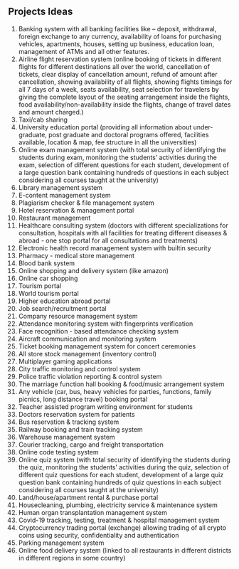 ## Projects Ideas
1. Banking system with all banking facilities like – deposit, withdrawal, foreign exchange to any currency, availability of loans for purchasing vehicles, apartments, houses, setting up business, education loan, management of ATMs and all other features.
2. Airline flight reservation system (online booking of tickets in different flights for different destinations all over the world, cancellation of tickets, clear display of cancellation amount, refund of amount after cancellation, showing  availability of all flights, showing flights timings for all 7 days of a week, seats availability, seat selection for travelers by giving the complete layout of the seating arrangement inside the flights, food availability/non-availability inside the flights, change of travel dates and amount charged.)
3. Taxi/cab sharing
4. University education portal (providing all information about under-graduate, post graduate and doctoral programs offered, facilities available, location & map, fee structure in all the universities)
5. Online exam management system (with total security of identifying the students during exam, monitoring the students’ activities during the exam, selection of different questions for each student, development of a large question bank containing hundreds of questions in each subject considering all courses taught at the university)
6. Library management system
7. E-content management system 
8. Plagiarism checker & file management system
9. Hotel reservation & management portal
10. Restaurant management
11. Healthcare consulting system (doctors with different specializations for consultation, hospitals with all facilities for treating different diseases & abroad - one stop portal for all consultations and treatments)
12. Electronic health record management system with builtin security 
13. Pharmacy - medical store management 
14. Blood bank system
15. Online shopping and delivery system (like amazon)
16. Online car shopping 
17. Tourism portal
18. World tourism portal
19. Higher education abroad portal
20. Job search/recruitment portal
21. Company resource management system
22. Attendance monitoring system with fingerprints verification
23. Face recognition - based attendance checking system
24. Aircraft communication and monitoring system
25. Ticket booking management system for concert ceremonies
26. All store stock management (inventory control)
27. Multiplayer gaming applications
28. City traffic monitoring and control system
29. Police traffic violation reporting & control system
30. The marriage function hall booking & food/music arrangement system
31. Any vehicle (car, bus, heavy vehicles for parties, functions, family picnics, long distance travel) booking portal
32. Teacher assisted program writing environment for students
33. Doctors reservation system for patients
34. Bus reservation & tracking system
35. Railway booking and train tracking system
36. Warehouse management system
37. Courier tracking, cargo and freight transportation
38. Online code testing system
39. Online quiz system (with total security of identifying the students during the quiz, monitoring the students’ activities during the quiz, selection of different quiz questions for each student, development of a large quiz question bank containing hundreds of quiz questions in each subject considering all courses taught at the university)
40. Land/house/apartment rental & purchase portal
41. Housecleaning, plumbing, electricity service & maintenance system
42. Human organ transplantation management system
43. Covid-19 tracking, testing, treatment & hospital management system
44. Cryptocurrency trading portal (exchange) allowing trading of all crypto coins using security, confidentiality and authentication
45. Parking management system
46. Online food delivery system (linked to all restaurants in different districts in different regions in some country)
